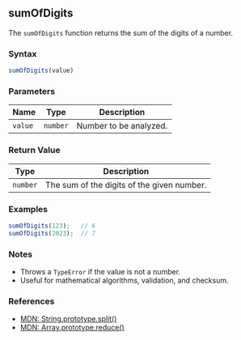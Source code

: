## sumOfDigits

The `sumOfDigits` function returns the sum of the digits of a number.

### Syntax

```typescript
sumOfDigits(value)
```

### Parameters

| Name    | Type     | Description           |
|---------|----------|-----------------------|
| `value` | `number` | Number to be analyzed.|

### Return Value

| Type     | Description                                 |
|----------|---------------------------------------------|
| `number` | The sum of the digits of the given number.  |

### Examples

```typescript
sumOfDigits(123);   // 6
sumOfDigits(2023);  // 7
```

### Notes

- Throws a `TypeError` if the value is not a number.
- Useful for mathematical algorithms, validation, and checksum.

### References
- [MDN: String.prototype.split()](https://developer.mozilla.org/en-US/docs/Web/JavaScript/Reference/Global_Objects/String/split)
- [MDN: Array.prototype.reduce()](https://developer.mozilla.org/en-US/docs/Web/JavaScript/Reference/Global_Objects/Array/reduce)
